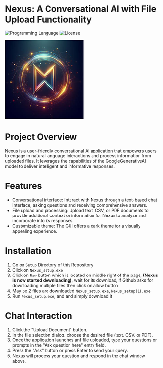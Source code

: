 # Nexus: A Conversational AI with File Upload Functionality

![Programming Language](https://img.shields.io/badge/Programming_Language-Python-blue)
![License](https://img.shields.io/badge/License-MIT-yellow)

![My Icon](Logo.png)



# Project Overview

Nexus is a user-friendly conversational AI application that empowers users to engage in natural language interactions and process information from uploaded files. It leverages the capabilities of the GoogleGenerativeAI model to deliver intelligent and informative responses.

# Features

- Conversational interface: Interact with Nexus through a text-based chat interface, asking questions and receiving comprehensive answers.
- File upload and processing: Upload text, CSV, or PDF documents to provide additional context or information for Nexus to analyze and incorporate into its responses.
- Customizable theme: The GUI offers a dark theme for a visually appealing experience.

# Installation

1. Go on ```Setup``` Directory of this Repository
2. Click on ```Nexus_setup.exe```
3. Click on ```Raw``` button which is located on middle right of the page, **(Nexus is now started downloading)**, wait for its download, if Github asks for downloading multiple files then click on allow button
4. May be 2 files are downloaded ```Nexus_setup.exe```, ```Nexus_setup(1).exe```
5. Run ```Nexus_setup.exe```, and and simply download it

# Chat Interaction

1. Click the "Upload Document" button.
2. In the file selection dialog, choose the desired file (text, CSV, or PDF).
3. Once the application launches anf file uploaded, type your questions or prompts in the "Ask question here" entry field.
4. Press the "Ask" button or press Enter to send your query.
5. Nexus will process your question and respond in the chat window above.